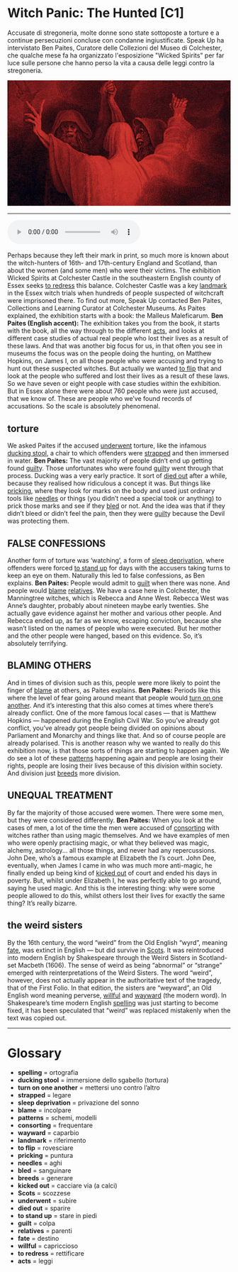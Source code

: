 # Witch Panic: The Hunted   [C1]

Accusate di stregoneria, molte donne sono state sottoposte a torture e a continue persecuzioni concluse con condanne ingiustificate. Speak Up ha intervistato Ben Paites, Curatore delle Collezioni del Museo di Colchester, che qualche mese fa ha organizzato l'esposizione "Wicked Spirits" per far luce sulle persone che hanno perso la vita a causa delle leggi contro la stregoneria.

![](Witch%20Panic%20The%20Hunted.jpg)

--------------

<div>
<audio controls autoplay>
    <source src="https://raw.githubusercontent.com/dartie/speakup/main/2023-01/Witch%20Panic%20The%20Hunted.mp3" type="audio/mpeg">
</audio>
</div>


Perhaps because they left their mark in print, so much more is known about the witch-hunters of 16th- and 17th-century England and Scotland, than about the women (and some men) who were their victims. The exhibition Wicked Spirits at Colchester Castle in the southeastern English county of Essex seeks [to redress](## "rettificare") this balance. Colchester Castle was a key [landmark](## "riferimento") in the Essex witch trials when hundreds of people suspected of witchcraft were imprisoned there. To find out more, Speak Up contacted Ben Paites, Collections and Learning Curator at Colchester Museums. As Paites explained, the exhibition starts with a book: the Malleus Maleficarum.
**Ben Paites (English accent):** The exhibition takes you from the book, it starts with the book, all the way through to the different [acts](## "leggi"), and looks at different case studies of actual real people who lost their lives as a result of these laws. And that was another big focus for us, in that often you see in museums the focus was on the people doing the hunting, on Matthew Hopkins, on James I, on all those people who were accusing and trying to hunt out these suspected witches. But actually we wanted [to flip](## "rovesciare") that and look at the people who suffered and lost their lives as a result of these laws. So we have seven or eight people with case studies within the exhibition. But in Essex alone there were about 760 people who were just accused, that we know of. These are people who we’ve found records of accusations. So the scale is absolutely phenomenal.

## torture
We asked Paites if the accused [underwent](## "subire") torture, like the infamous [ducking stool](## "immersione dello sgabello (tortura)"), a chair to which offenders were [strapped](## "legare") and then immersed in water.
**Ben Paites:** The vast majority of people didn’t end up getting found [guilt](## "colpa")y. Those unfortunates who were found [guilt](## "colpa")y went through that process. Ducking was a very early practice. It sort of [died out](## "sparire") after a while, because they realised how ridiculous a concept it was. But things like [pricking](## "puntura"), where they look for marks on the body and used just ordinary tools like [needles](## "aghi") or things (you didn’t need a special took or anything) to prick those marks and see if they [bled](## "sanguinare") or not. And the idea was that if they didn’t bleed or didn’t feel the pain, then they were [guilt](## "colpa")y because the Devil was protecting them.

## FALSE CONFESSIONS
Another form of torture was ‘watching’, a form of [sleep deprivation](## "privazione del sonno"), where offenders were forced [to stand up](## "stare in piedi") for days with the accusers taking turns to keep an eye on them. Naturally this led to false confessions, as Ben explains.
**Ben Paites:** People would admit to [guilt](## "colpa") when there was none. And people would [blame](## "incolpare") [relatives](## "parenti"). We have a case here in Colchester, the Manningtree witches, which is Rebecca and Anne West. Rebecca West was Anne’s daughter, probably about nineteen maybe early twenties. She actually gave evidence against her mother and various other people. And Rebecca ended up, as far as we know, escaping conviction, because she wasn’t listed on the names of people who were executed. But her mother and the other people were hanged, based on this evidence. So, it’s absolutely terrifying.

## BLAMING OTHERS
And in times of division such as this, people were more likely to point the finger of [blame](## "incolpare") at others, as Paites explains.
**Ben Paites:** Periods like this where the level of fear going around meant that people would [turn on one another](## "mettersi uno contro l’altro"). And it’s interesting that this also comes at times where there’s already conflict. One of the more famous local cases — that is Matthew Hopkins — happened during the English Civil War. So you’ve already got conflict, you’ve already got people being divided on opinions about Parliament and Monarchy and things like that. And so of course people are already polarised. This is another reason why we wanted to really do this exhibition now, is that those sorts of things are starting to happen again. We do see a lot of these [patterns](## "schemi, modelli") happening again and people are losing their rights, people are losing their lives because of this division within society. And division just [breeds](## "generare") more division.

## UNEQUAL TREATMENT
By far the majority of those accused were women. There were some men, but they were considered differently.
**Ben Paites:** When you look at the cases of men, a lot of the time the men were accused of [consorting](## "frequentare") with witches rather than using magic themselves. And we have examples of men who were openly practising magic, or what they believed was magic, alchemy, astrology... all those things, and never had any repercussions. John Dee, who’s a famous example at Elizabeth the I’s court. John Dee, eventually, when James I came in who was much more anti-magic, he finally ended up being kind of [kicked out](## "cacciare via (a calci)") of court and ended his days in poverty. But, whilst under Elizabeth I, he was perfectly able to go around, saying he used magic. And this is the interesting thing: why were some people allowed to do this, whilst others lost their lives for exactly the same thing? It’s really bizarre.

## the weird sisters
By the 16th century, the word “weird” from the Old English “wyrd”, meaning [fate](## "destino"), was extinct in English — but did survive in [Scots](## "scozzese"). It was reintroduced into modern English by Shakespeare through the Weird Sisters in Scotland-set Macbeth (1606). The sense of weird as being “abnormal” or “strange” emerged with reinterpretations of the Weird Sisters. The word “weird”, however, does not actually appear in the authoritative text of the tragedy, that of the First Folio. In that edition, the sisters are “weyward”, an Old English word meaning perverse, [willful](## "capriccioso") and [wayward](## "caparbio") (the modern word). In Shakespeare’s time modern English [spelling](## "ortografia") was just starting to become fixed, it has been speculated that “weird” was replaced mistakenly when the text was copied out.
 

--------------

<div style = "display:block; clear:both; page-break-after:always;"></div>

# Glossary
* **spelling** = ortografia
* **ducking stool** = immersione dello sgabello (tortura)
* **turn on one another** = mettersi uno contro l’altro
* **strapped** = legare
* **sleep deprivation** = privazione del sonno
* **blame** = incolpare
* **patterns** = schemi, modelli
* **consorting** = frequentare
* **wayward** = caparbio
* **landmark** = riferimento
* **to flip** = rovesciare
* **pricking** = puntura
* **needles** = aghi
* **bled** = sanguinare
* **breeds** = generare
* **kicked out** = cacciare via (a calci)
* **Scots** = scozzese
* **underwent** = subire
* **died out** = sparire
* **to stand up** = stare in piedi
* **guilt** = colpa
* **relatives** = parenti
* **fate** = destino
* **willful** = capriccioso
* **to redress** = rettificare
* **acts** = leggi

